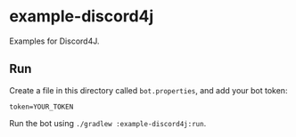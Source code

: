 # example-discord4j

Examples for Discord4J.

## Run

Create a file in this directory called `bot.properties`, and add your bot token:
```properties
token=YOUR_TOKEN
```

Run the bot using `./gradlew :example-discord4j:run`.
